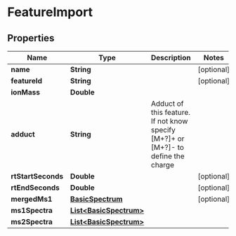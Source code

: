 

# FeatureImport


## Properties

| Name | Type | Description | Notes |
|------------ | ------------- | ------------- | -------------|
|**name** | **String** |  |  [optional] |
|**featureId** | **String** |  |  [optional] |
|**ionMass** | **Double** |  |  |
|**adduct** | **String** | Adduct of this feature. If not know specify [M+?]+ or [M+?]- to define the charge |  |
|**rtStartSeconds** | **Double** |  |  [optional] |
|**rtEndSeconds** | **Double** |  |  [optional] |
|**mergedMs1** | [**BasicSpectrum**](BasicSpectrum.md) |  |  [optional] |
|**ms1Spectra** | [**List&lt;BasicSpectrum&gt;**](BasicSpectrum.md) |  |  |
|**ms2Spectra** | [**List&lt;BasicSpectrum&gt;**](BasicSpectrum.md) |  |  |



